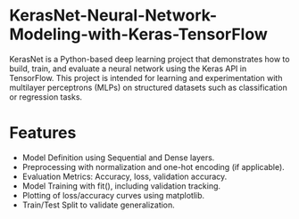# KerasNet-Neural-Network-Modeling-with-Keras-TensorFlow
KerasNet is a Python-based deep learning project that demonstrates how to build, train, and evaluate a neural network using the Keras API in TensorFlow. This project is intended for learning and experimentation with multilayer perceptrons (MLPs) on structured datasets such as classification or regression tasks.

# Features
 - Model Definition using Sequential and Dense layers.
 - Preprocessing with normalization and one-hot encoding (if applicable).
 - Evaluation Metrics: Accuracy, loss, validation accuracy.
 -  Model Training with fit(), including validation tracking.
 - Plotting of loss/accuracy curves using matplotlib.
 - Train/Test Split to validate generalization.
